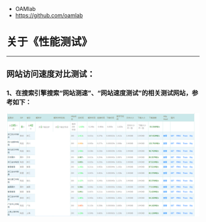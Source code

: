 - OAMlab
- https://github.com/oamlab

# 关于《性能测试》

- ----------------------------

## 网站访问速度对比测试：

### 1、在搜索引擎搜索“网站测速”、“网站速度测试”的相关测试网站，参考如下：

<p align="center">
	<img alt="website_speed_testing_001" src="./website_speed_test_001.png">
</p>
